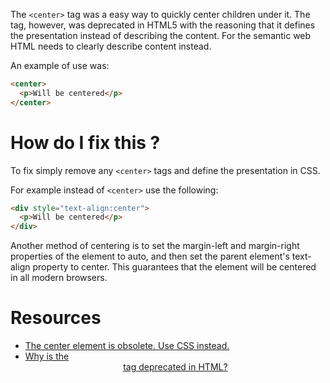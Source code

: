 The `<center>` tag was a easy way to quickly center children under it. The tag, however, was deprecated in HTML5 with the reasoning that it defines the presentation instead of describing the content. For the semantic web HTML needs to clearly describe content instead.

An example of use was:

```html
<center>
  <p>Will be centered</p>
</center>
```

# How do I fix this ?

To fix simply remove any `<center>` tags and define the presentation in CSS.

For example instead of `<center>` use the following:

```html
<div style="text-align:center">
  <p>Will be centered</p>
</div>
```

Another method of centering is to set the margin-left and margin-right properties of the element to auto, and then set the parent element's text-align property to center. This guarantees that the element will be centered in all modern browsers.

# Resources

* [The center element is obsolete. Use CSS instead.](http://help.simplytestable.com/errors/html-validation/the-x-element-is-obsolete-use-css-instead/the-center-element-is-obsolete-use-css-instead/)
* [Why is the <center> tag deprecated in HTML?](http://stackoverflow.com/questions/1798817/why-is-the-center-tag-deprecated-in-html)
